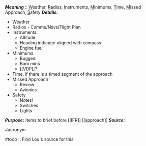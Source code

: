 ***Meaning*** :: <u>W</u>eather, <u>R</u>adios, <u>I</u>nstruments, <u>M</u>inimums, <u>T</u>ime, <u>M</u>issed Approach, <u>S</u>afety
***Details:*** 
- Weather
- Radios - Comms/Navs/Flight Plan
- Instruments:
	- Altitude
	- Heading indicator aligned with compass
	- Engine fuel
- Minimums
	- Bugged
	- Baro mins
	- [[VDP]]?
- Time, if there is a timed segment of the approach
- Missed Approach
	- Review
	- Avionics
- Safety
	- Notes!
	- Switches
	- Lights

***Purpose:*** Items to brief before [[IFR]] [[approach]]
***Source:***

#acronym

#todo :: Find Lou's source for this